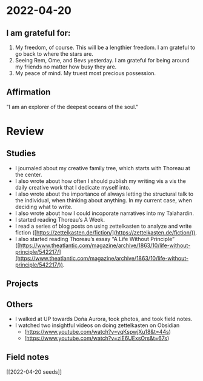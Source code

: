 # 2022-04-20

## I am grateful for:

1. My freedom, of course. This will be a lengthier freedom. I am grateful to go back to where the stars are.
2. Seeing Rem, Ome, and Bevs yesterday. I am grateful for being around my friends no matter how busy they are.
3. My peace of mind. My truest most precious possession.

## Affirmation

"I am an explorer of the deepest oceans of the soul."

# Review

## Studies

- I journaled about my creative family tree, which starts with Thoreau at the center.
- I also wrote about how often I should publish my writing vis a vis the daily creative work that I dedicate myself into.
- I also wrote about the importance of always letting the structural talk to the individual, when thinking about anything. In my current case, when deciding what to write.
- I also wrote about how I could incoporate narratives into my Talahardin.
- I started reading Thoreau’s A Week.
- I read a series of blog posts on using zettelkasten to analyze and write fiction ([https://zettelkasten.de/fiction/](https://zettelkasten.de/fiction/)).
- I also started reading Thoreau’s essay “A Life Without Principle” ([https://www.theatlantic.com/magazine/archive/1863/10/life-without-principle/542217/](https://www.theatlantic.com/magazine/archive/1863/10/life-without-principle/542217/)).

## Projects

## Others

- I walked at UP towards Doña Aurora, took photos, and took field notes.
- I watched two insightful videos on doing zettelkasten on Obsidian
	- (https://www.youtube.com/watch?v=yqKspwjXu18&t=44s)
	- (https://www.youtube.com/watch?v=ziE6UExsOrs&t=67s)

## Field notes

[[2022-04-20 seeds]]